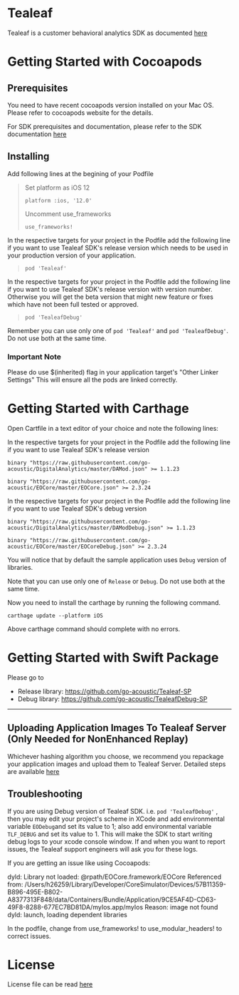 # Tealeaf

Tealeaf is a customer behavioral analytics SDK as documented [here](https://developer.goacoustic.com/acoustic-exp-analytics/docs/acoustic-experience-analytics-tealeaf-sdk-for-ios-standard-and-mobile-editions)

# Getting Started with Cocoapods
## Prerequisites

You need to have recent cocoapods version installed on your Mac OS. Please refer to cocoapods website for the details.

For SDK prerequisites and documentation, please refer to the SDK documentation [here](https://developer.goacoustic.com/acoustic-exp-analytics/docs/acoustic-experience-analytics-tealeaf-sdk-for-ios-standard-and-mobile-editions)

## Installing

Add following lines at the begining of your Podfile

>Set platform as iOS 12
>
>`platform :ios, '12.0'`
>
>Uncomment use_frameworks
>
>`use_frameworks!`

In the respective targets for your project in the Podfile add the following line if you want to use Tealeaf SDK's release version which needs to be used in your production version of your application.

>`pod 'Tealeaf'`

In the respective targets for your project in the Podfile add the following line if you want to use Tealeaf SDK's release version with version number. Otherwise you will get the beta version that might new feature or fixes which have not been full tested or approved.

>`pod 'TealeafDebug'`

Remember you can use only one of  `pod 'Tealeaf'` and `pod 'TealeafDebug'`. Do not use both at the same time.

### Important Note
Please do use $(inherited) flag in your application target's "Other Linker Settings" This will ensure all the pods are linked correctly.

# Getting Started with Carthage
Open Cartfile in a text editor of your choice and note the following lines:

In the respective targets for your project in the Podfile add the following line if you want to use Tealeaf SDK's release version

`binary "https://raw.githubusercontent.com/go-acoustic/DigitalAnalytics/master/DAMod.json" >= 1.1.23`

`binary "https://raw.githubusercontent.com/go-acoustic/EOCore/master/EOCore.json" >= 2.3.24`

In the respective targets for your project in the Podfile add the following line if you want to use Tealeaf SDK's debug version

`binary "https://raw.githubusercontent.com/go-acoustic/DigitalAnalytics/master/DAModDebug.json" >= 1.1.23`

`binary "https://raw.githubusercontent.com/go-acoustic/EOCore/master/EOCoreDebug.json" >= 2.3.24`

You will notice that by default the sample application uses `Debug` version of libraries.

Note that you can use only one of  `Release` or `Debug`. Do not use both at the same time.

Now you need to install the carthage by running the following command.

`carthage update --platform iOS`

Above carthage command should complete with no errors.

# Getting Started with Swift Package
Please go to 
- Release library: https://github.com/go-acoustic/Tealeaf-SP
- Debug library: https://github.com/go-acoustic/TealeafDebug-SP
***
## Uploading Application Images To Tealeaf Server (Only Needed for NonEnhanced Replay)
Whichever hashing algorithm you choose, we recommend you repackage your application images and upload them to Tealeaf Server. Detailed steps are available [here](https://developer.goacoustic.com/acoustic-exp-analytics/docs/capturing-and-uploading-images-with-the-image-tool)

## Troubleshooting
If you are using Debug version of Tealeaf SDK. i.e. `pod 'TealeafDebug'` , then you may edit your project's scheme in XCode and add environmental variable `EODebug`and set its value to 1; also add environmental variable `TLF_DEBUG` and set its value to 1. This will make the SDK to start writing debug logs to your xcode console window. If and when you want to report issues, the Tealeaf support engineers will ask you for these logs.

If you are getting an issue like using Cocoapods:

dyld: Library not loaded: @rpath/EOCore.framework/EOCore
  Referenced from: /Users/h26259/Library/Developer/CoreSimulator/Devices/57B11359-B896-495E-B802-A8377313F848/data/Containers/Bundle/Application/9CE5AF4D-CD63-49F8-8288-677EC7BD81DA/myIos.app/myIos
  Reason: image not found
dyld: launch, loading dependent libraries

In the podfile, change from use_frameworks! to use_modular_headers! to correct issues.

# License
License file can be read [here](https://github.com/go-acoustic/Tealeaf/blob/master/Licenses/License)

